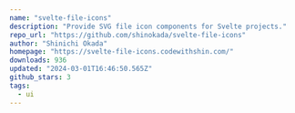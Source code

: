 ```yaml
---
name: "svelte-file-icons"
description: "Provide SVG file icon components for Svelte projects."
repo_url: "https://github.com/shinokada/svelte-file-icons"
author: "Shinichi Okada"
homepage: "https://svelte-file-icons.codewithshin.com/"
downloads: 936
updated: "2024-03-01T16:46:50.565Z"
github_stars: 3
tags: 
  - ui
---
```

